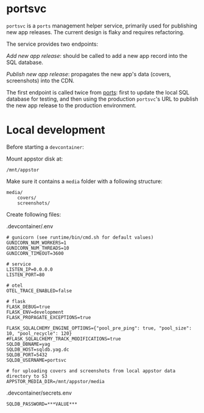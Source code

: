 # portsvc

`portsvc` is a `ports` management helper service, primarily used for publishing new app releases. The current design is
flaky and requires refactoring.

The service provides two endpoints:

*Add new app release*: should be called to add a new app record into the SQL database.

*Publish new app release*: propagates the new app's data (covers, screenshots) into the CDN.

The first endpoint is called twice from [ports](https://github.com/yag-im/ports): first to update the local SQL database
for testing, and then using the production `portsvc`'s URL to publish the new app release to the production environment.

# Local development

Before starting a `devcontainer`:

Mount appstor disk at:

    /mnt/appstor

Make sure it contains a `media` folder with a following structure:

    media/
        covers/
        screenshots/

Create following files:

.devcontainer/.env

    # gunicorn (see runtime/bin/cmd.sh for default values)
    GUNICORN_NUM_WORKERS=1
    GUNICORN_NUM_THREADS=10
    GUNICORN_TIMEOUT=3600

    # service
    LISTEN_IP=0.0.0.0
    LISTEN_PORT=80

    # otel
    OTEL_TRACE_ENABLED=false

    # flask
    FLASK_DEBUG=true
    FLASK_ENV=development
    FLASK_PROPAGATE_EXCEPTIONS=true

    FLASK_SQLALCHEMY_ENGINE_OPTIONS={"pool_pre_ping": true, "pool_size": 10, "pool_recycle": 120}
    #FLASK_SQLALCHEMY_TRACK_MODIFICATIONS=true
    SQLDB_DBNAME=yag
    SQLDB_HOST=sqldb.yag.dc
    SQLDB_PORT=5432
    SQLDB_USERNAME=portsvc

    # for uploading covers and screenshots from local appstor data directory to S3
    APPSTOR_MEDIA_DIR=/mnt/appstor/media

.devcontainer/secrets.env

    SQLDB_PASSWORD=***VALUE***
